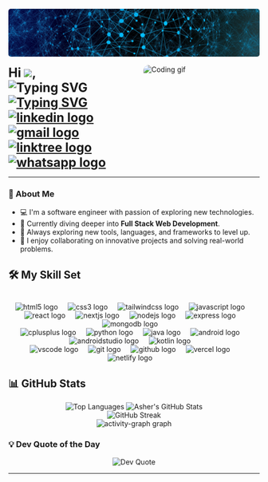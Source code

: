 <p align="center">
  <img src="https://raw.githubusercontent.com/asherfraz/asherfraz/master/media/Header.png" alt="Banner" 
  style="border-radius:5px" />
</p>


<div style="display:flex">
  
  <div style="width:60%;font-size:25px;font-weight:bold;">
  Hi <img src="https://media.giphy.com/media/hvRJCLFzcasrR4ia7z/giphy.gif" width="30px">,<br/>
  <span style="font-weight:bold;"><img src="https://readme-typing-svg.demolab.com?font=Kanit&size=25&duration=5000&pause=60000&color=36BCF7FF&&vCenter=true&lines=I'm  &nbsp;  𝕬 𝖘 𝖍 𝖊 𝖗 &nbsp; 𝕱 𝖗 𝖆 𝖟" alt="Typing SVG">
  </span>
  <br/>
  <a href="https://git.io/typing-svg">
    <img src="https://readme-typing-svg.demolab.com?font=Kanit&size=25&duration=3500&pause=1000&color=36BCF7FF&center=true&vCenter=true&lines=Software+Engineer;Web+Developer;Quick+Learner" alt="Typing SVG">
  </a>
  
  <!-- Visitors Count -->
<!-- <img align="left" src="https://profile-counter.glitch.me/asherfraz/count.svg?" width="150px" />
<br/> -->

<div align="left" style="display:inline">
  <a href="https://linkedin.com/in/asherfraz" target="_blank">
  <img src="https://raw.githubusercontent.com/maurodesouza/profile-readme-generator/master/src/assets/icons/social/linkedin/default.svg" width="35" height="25" alt="linkedin logo"  />
  </a>
  <a href="mailto:asherfraz@gmail.com" target="_blank">
  <img src="https://raw.githubusercontent.com/maurodesouza/profile-readme-generator/master/src/assets/icons/social/gmail/default.svg" width="35" height="25" alt="gmail logo"  />
  </a>
  <a href="https://linktr.ee/asherfraz" target="_blank">
  <img src="https://raw.githubusercontent.com/maurodesouza/profile-readme-generator/master/src/assets/icons/social/linktree/default.svg" width="35" height="25" alt="linktree logo"  />
  </a>
  <a href="https://wa.me/+923149205220" target="_blank">
  <img src="https://raw.githubusercontent.com/maurodesouza/profile-readme-generator/master/src/assets/icons/social/whatsapp/default.svg" width="35" height="25" alt="whatsapp logo"  />
  </a>
</div>

</div>
<img src="https://i.giphy.com/qgQUggAC3Pfv687qPC.webp" width="260px" alt="Coding gif" style="border-radius:10px;display:40%">

</div>

---

### 👋 About Me
- 💻 I'm a software engineer with passion of exploring new technologies.
- 🚀 Currently diving deeper into **Full Stack Web Development**.
- 🧠 Always exploring new tools, languages, and frameworks to level up.
- 💬 I enjoy collaborating on innovative projects and solving real-world problems.


## 🛠️ My Skill Set

<br clear="both">
<div align="center">
  <img src="https://cdn.jsdelivr.net/gh/devicons/devicon/icons/html5/html5-original.svg" height="40" alt="html5 logo"  />
  <img width="12" />
  <img src="https://cdn.jsdelivr.net/gh/devicons/devicon/icons/css3/css3-original.svg" height="40" alt="css3 logo"  />
  <img width="12" />
  <img src="https://cdn.simpleicons.org/tailwindcss/06B6D4" height="40" alt="tailwindcss logo"  />
  <img width="12" />
  <img src="https://cdn.jsdelivr.net/gh/devicons/devicon/icons/javascript/javascript-original.svg" height="40" alt="javascript logo"  />
  <img width="12" />
  <img src="https://cdn.jsdelivr.net/gh/devicons/devicon/icons/react/react-original.svg" height="40" alt="react logo"  />
  <img width="12" />
  <img src="https://cdn.jsdelivr.net/gh/devicons/devicon/icons/nextjs/nextjs-original.svg" height="40" alt="nextjs logo"  />
  <img width="12" />
  <img src="https://cdn.jsdelivr.net/gh/devicons/devicon/icons/nodejs/nodejs-original.svg" height="40" alt="nodejs logo"  />
  <img width="12" />
  <img src="https://skillicons.dev/icons?i=express" height="40" alt="express logo"  />
  <img width="12" />
  <img src="https://cdn.jsdelivr.net/gh/devicons/devicon/icons/mongodb/mongodb-original.svg" height="40" alt="mongodb logo"  />
  <img width="12" />
  <br/>
  <img src="https://cdn.jsdelivr.net/gh/devicons/devicon/icons/cplusplus/cplusplus-original.svg" height="40" alt="cplusplus logo"  />
  <img width="12" />
  <img src="https://skillicons.dev/icons?i=py" height="40" alt="python logo"  />
  <img width="12" />
  <img src="https://cdn.jsdelivr.net/gh/devicons/devicon/icons/java/java-original.svg" height="40" alt="java logo"  />
  <img width="12" />
  <img src="https://cdn.simpleicons.org/android/3DDC84" height="40" alt="android logo"  />
  <img width="12" />
  <img src="https://cdn.jsdelivr.net/gh/devicons/devicon/icons/androidstudio/androidstudio-original.svg" height="40" alt="androidstudio logo"  />
  <img width="12" />
  <img src="https://cdn.jsdelivr.net/gh/devicons/devicon/icons/kotlin/kotlin-original.svg" height="40" alt="kotlin logo"  />
  <img width="12" />
  <br/>
  <img src="https://cdn.jsdelivr.net/gh/devicons/devicon/icons/vscode/vscode-original.svg" height="40" alt="vscode logo"  />
  <img width="12" />
  <img src="https://cdn.jsdelivr.net/gh/devicons/devicon/icons/git/git-original.svg" height="40" alt="git logo"  />
  <img width="12" />
  <img src="https://skillicons.dev/icons?i=github" height="40" alt="github logo"  />
  <img width="12" />
  <img src="https://skillicons.dev/icons?i=vercel" height="40" alt="vercel logo"  />
  <img width="12" />
  <img src="https://skillicons.dev/icons?i=netlify" height="40" alt="netlify logo"  />
  <img width="12" />
</div>


## 📊 GitHub Stats
<p align="center">
  <img src="https://github-readme-stats.vercel.app/api/top-langs/?username=asherfraz&theme=prussian&hide_border=true&include_all_commits=false&count_private=false&layout=compact" alt="Top Languages" />
  <img src="https://github-readme-stats.vercel.app/api?username=asherfraz&theme=prussian&hide_border=true&include_all_commits=false&count_private=false" alt="Asher's GitHub Stats" />
  <br/>
  <img src="https://nirzak-streak-stats.vercel.app/?user=asherfraz&theme=prussian&hide_border=true" alt="GitHub Streak" />
  <br/>
  <img src="https://github-readme-activity-graph.vercel.app/graph?username=asherfraz&radius=16&theme=react&area=true&order=5" height="300" alt="activity-graph graph"  />
  <br/>
</p>


### 💡 Dev Quote of the Day
<p align="center">
  <img src="https://quotes-github-readme.vercel.app/api?type=horizontal&theme=tokyonight" alt="Dev Quote">
</p>

---

<!-- 
💼 Portfolio: [Visit Portfolio](https://asherfraz.github.io/) -->

